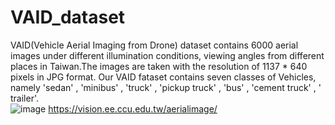 # VAID_dataset
VAID(Vehicle Aerial Imaging from Drone) dataset contains 6000 aerial images under different illumination conditions, viewing angles from different places in Taiwan.The images are taken with the resolution of 1137 * 640 pixels in JPG format. Our VAID fataset contains seven classes of Vehicles, namely 'sedan' , 'minibus' , 'truck' , 'pickup truck' , 'bus' , 'cement truck' , ' trailer'.  
![image](http://github.com/KaiChun-RVL/VAID-dataset/raw/master/images/1.jpg)
https://vision.ee.ccu.edu.tw/aerialimage/
